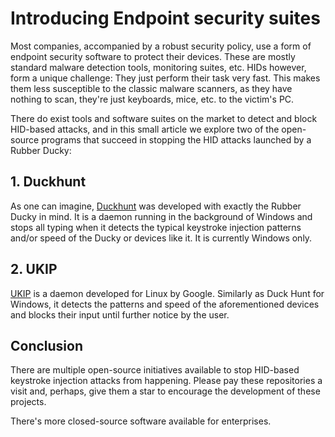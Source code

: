 # Introducing Endpoint security suites

Most companies, accompanied by a robust security policy, use a form of endpoint security software to protect their devices.
These are mostly standard malware detection tools, monitoring suites, etc.
HIDs however, form a unique challenge: They just perform their task very fast. This makes them less susceptible to the classic malware scanners, as they have nothing to scan, they're just keyboards, mice, etc. to the victim's PC.

There do exist tools and software suites on the market to detect and block HID-based attacks, and in this small article we explore two of the open-source programs that succeed in stopping the HID attacks launched by a Rubber Ducky:

## 1. Duckhunt
As one can imagine, [Duckhunt](https://github.com/pmsosa/duckhunt) was developed with exactly the Rubber Ducky in mind. It is a daemon running in the background of Windows and stops all typing when it detects the typical keystroke injection patterns and/or speed of the Ducky or devices like it. It is currently Windows only.

## 2. UKIP
[UKIP](https://github.com/google/ukip) is a daemon developed for Linux by Google. Similarly as Duck Hunt for Windows, it detects the patterns and speed of the aforementioned devices and blocks their input until further notice by the user.

## Conclusion

There are multiple open-source initiatives available to stop HID-based keystroke injection attacks from happening. Please pay these repositories a visit and, perhaps, give them a star to encourage the development of these projects.

There's more closed-source software available for enterprises.